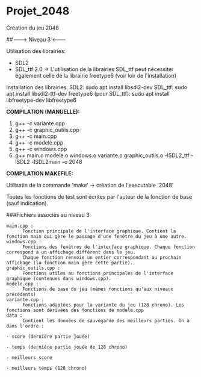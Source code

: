 # Projet_2048
Création du jeu 2048


##---> Niveau 3 <---

Utilisation des librairies:
  - SDL2
  - SDL_ttf 2.0
    -> L'utilisation de la librairies SDL_ttf peut nécessiter également celle
        de la librairie freetype6 (voir loir de l'installation)

Installation des librairies:
  SDL2:
      sudo apt install libsdl2-dev
  SDL_ttf:
      sudo apt install libsdl2-ttf-dev
  freetype6 (pour SDL_ttf):
      sudo apt install libfreetype-dev libfreetype6
    
 
 **COMPILATION (MANUELLE):**
 
  1. g++ -c variante.cpp
  2. g++ -c graphic_outils.cpp
  3. g++ -c main.cpp
  4. g++ -c modele.cpp
  5. g++ -c windows.cpp
  6. g++ main.o modele.o windows.o variante.o graphic_outils.o -lSDL2_ttf -lSDL2 -lSDL2main -o 2048
  
 
 **COMPILATION MAKEFILE:**
 
 Utilisatin de la commande 'make' -> création de l'executable '2048'
 
 
 
 Toutes les fonctions de test sont écrites par l'auteur de la fonction de base (sauf indication).
 
 ###Fichiers associés au niveau 3:
    
    main.cpp :
          Fonction principale de l'interface graphique. Contient la fonction main qui gère le passage d'une fenêtre du jeu à une autre.
    windows.cpp :
          Fonctions des fenêtres de l'interface graphique. Chaque fonction correspond à un affichage différent dans le jeu. 
          Chaque fonction renvoie un entier correspondant au prochain affichage (la fonction main gère cette partie).
    graphic_outils.cpp :
          Fonctions utiles au fonctions principales de l'interface graphique (contenues dans windows.cpp).
    modele.cpp :
          Fonctions de base du jeu (mêmes fonctions qu'aux niveaux précédents)
    variante.cpp :
          Fonctions adaptées pour la variante du jeu (128 chrono). Les fonctions sont dérivées des fonctions de modele.cpp
    data :
          Contient les données de sauvegarde des meilleurs parties. On a dans l'ordre :
                                                                              - score (dernière partie jouée)
                                                                              - temps (dernière partie jouée de 128 chrono)
                                                                              - meilleurs score
                                                                              - meilleurs temps (128 chrono)
